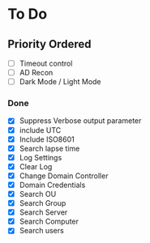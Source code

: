 # To Do

## Priority Ordered


 - [ ] Timeout control
 - [ ] AD Recon
 - [ ] Dark Mode / Light Mode

### Done

 - [X] Suppress Verbose output parameter
 - [X] include UTC
 - [X] Include ISO8601
 - [X] Search lapse time
 - [X] Log Settings
 - [X] Clear Log
 - [X] Change Domain Controller
 - [X] Domain Credentials
 - [X] Search OU	
 - [X] Search Group	
 - [X] Search Server
 - [X] Search Computer
 - [X] Search users